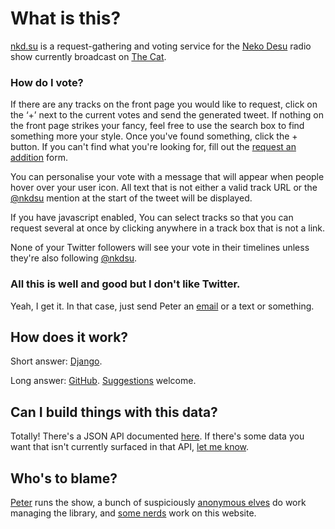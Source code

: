 # What is this?

[nkd.su] is a request-gathering and voting service for the [Neko Desu]
radio show currently broadcast on [The Cat].

[nkd.su]: https://nkd.su
[The Cat]: https://thisisthecat.com
[Neko Desu]: https://nekodesu.radio

### How do I vote?

If there are any tracks on the front page you would like to request, click on
the ‘+’ next to the current votes and send the generated tweet. If nothing on
the front page strikes your fancy, feel free to use the search box to find
something more your style. Once you've found something, click the + button. If
you can't find what you're looking for, fill out the [request an addition]
form.

You can personalise your vote with a message that will appear when people hover
over your user icon. All text that is not either a valid track URL or the
[@nkdsu] mention at the start of the tweet will be displayed.

If you have javascript enabled, You can select tracks so that you can request
several at once by clicking anywhere in a track box that is not a link.

None of your Twitter followers will see your vote in their timelines unless
they're also following [@nkdsu].

[request an addition]: https://nkd.su/request
[@nkdsu]: https://twitter.com/nkdsu

### All this is well and good but I don't like Twitter.

Yeah, I get it. In that case, just send Peter an [email] or a text or
something.

[email]: mailto:peter@nekodesu.radio

## How does it work?

Short answer: [Django].

Long answer: [GitHub]. [Suggestions] welcome.

[Django]: https://www.djangoproject.com
[Github]: https://github.com/very-scary-scenario/nkd.su
[Suggestions]: https://github.com/very-scary-scenario/nkd.su/issues/new

## Can I build things with this data?

Totally! There's a JSON API documented [here](https://nkd.su/info/api/). If
there's some data you want that isn't currently surfaced in that API, [let me
know][Suggestions].

## Who's to blame?

[Peter][peter] runs the show, a bunch of suspiciously [anonymous
elves][patreon] do work managing the library, and [some nerds][contributors]
work on this website.

[contributors]: https://github.com/very-scary-scenario/nkd.su/graphs/contributors
[peter]: https://twitter.com/theshillito
[patreon]: https://www.patreon.com/NekoDesu
